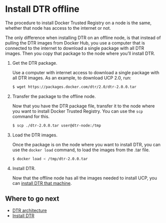 <!--[metadata]>
+++
title = "Install offline"
description = "Learn how to install Docker Trusted Registry on a machine with no internet access."
keywords = ["docker, registry, install, offline"]
[menu.main]
parent="workw_dtr_install"
weight=30
+++
<![end-metadata]-->


# Install DTR offline

The procedure to install Docker Trusted Registry on a node is the same,
whether that node has access to the internet or not.

The only difference when installing DTR on an offline node, is that instead
of pulling the DTR images from Docker Hub, you use a computer that is connected
to the internet to download a single package with all DTR images. Then you
copy that package to the node where you’ll install DTR.

1. Get the DTR package.

    Use a computer with internet access to download a single package with all DTR
    images. As an example, to download UCP 2.0, run:

    ```bash
    $ wget https://packages.docker.com/dtr/2.0/dtr-2.0.0.tar
    ```

2. Transfer the package to the offline node.

    Now that you have the DTR package file, transfer it to the node where you
    want to install Docker Trusted Registry. You can use the `scp` command
    for this.

    ```bash
    $ scp ./dtr-2.0.0.tar user@dtr-node:/tmp
    ```

3. Load the DTR images.

    Once the package is on the node where you want to install DTR, you can use
    the `docker load` command, to load the images from the .tar file.

    ```bash
    $ docker load < /tmp/dtr-2.0.0.tar
    ```

4. Install DTR.

    Now that the offline node has all the images needed to install UCP,
    you can [install DTR that machine](install-dtr.md).


## Where to go next

* [DTR architecture](../architecture.md)
* [Install DTR](install-dtr.md)
